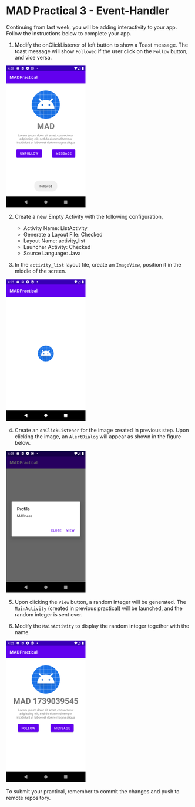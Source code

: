 # MAD Practical 3 - Event-Handler
Continuing from last week, you will be adding interactivity to your app. <br/>
Follow the instructions below to complete your app.

1. Modify the onClickListener of left button to show a Toast message. The toast message will show `Followed` if the user click on the `Follow` button, and vice versa.

![Toast Message](/images/p2_toast.png)

2. Create a new Empty Activity with the following configuration,
    * Activity Name: ListActivity
    * Generate a Layout File: Checked
    * Layout Name: activity_list
    * Launcher Activity: Checked
    * Source Language: Java

3. In the `activity_list` layout file, create an `ImageView`, position it in the middle of the screen.

![ImageView in middle of Activity](/images/p2_img.png)

4. Create an `onClickListener` for the image created in previous step. Upon clicking the image, an `AlertDialog` will appear as shown in the figure below.

![AlertDialog](/images/p2_alert.png)

5.	Upon clicking the `View` button, a random integer will be generated. The `MainActivity` (created in previous practical) will be launched, and the random integer is sent over.

6.	Modify the `MainActivity` to display the random integer together with the name. 

![Updated Profile page](/images/p2_final.png)

To submit your practical, remember to commit the changes and push to remote repository.

